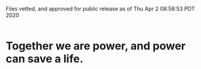 Files vetted, and approved for public release as of Thu Apr  2 08:58:53 PDT 2020<br><br><h1>Together we are power, and power can save a life.</h1>
